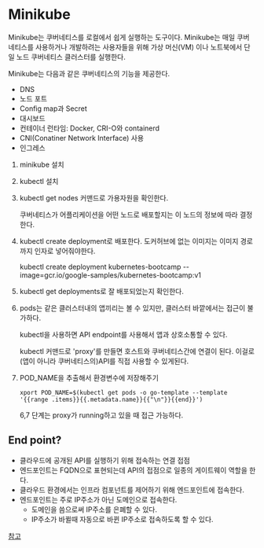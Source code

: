 # Minikube

Minikube는 쿠버네티스를 로컬에서 쉽게 실행하는 도구이다. Minikube는 매일 쿠버네티스를 사용하거나 개발하려는 사용자들을 위해 가상 머신\(VM\) 이나 노트북에서 단일 노드 쿠버네티스 클러스터를 실행한다.

Minikube는 다음과 같은 쿠버네티스의 기능을 제공한다.

* DNS
* 노드 포트
* Config map과 Secret
* 대시보드
* 컨테이너 런타임: Docker, CRI-O와 containerd
* CNI\(Conatiner Network Interface\) 사용
* 인그레스

1. minikube 설치
2. kubectl 설치
3. kubectl get nodes 커맨드로 가용자원을 확인한다.

   쿠버네티스가 어플리케이션을 어떤 노드로 배포할지는 이 노드의 정보에 따라 결정한다.

4. kubectl create deployment로 배포한다. 도커허브에 없는 이미지는 이미지 경로까지 인자로 넣어줘야한다.

   kubectl create deployment kubernetes-bootcamp --image=gcr.io/google-samples/kubernetes-bootcamp:v1

5. kubectl get deployments로 잘 배포되었는지 확인한다.
6. pods는 같은 클러스터내의 앱끼리는 볼 수 있지만, 클러스터 바깥에서는 접근이 불가하다.

   kubectl을 사용하면 API endpoint를 사용해서 앱과 상호소통할 수 있다.

   kubectl 커맨드로 'proxy'를 만들면 호스트와 쿠버네티스간에 연결이 된다. 이걸로 \(앱이 아니라 쿠버네티스의\)API를 직접 사용할 수 있게된다.

7. POD\_NAME을 추출해서 환경변수에 저장해주기

   `xport POD_NAME=$(kubectl get pods -o go-template --template '{{range .items}}{{.metadata.name}}{{"\n"}}{{end}}')`

   6,7 단계는 proxy가 running하고 있을 때 접근 가능하다.

## End point?

* 클라우드에 공개된 API를 실행하기 위해 접속하는 연결 접점
* 엔드포인트는 FQDN으로 표현되는데 API의 접점으로 일종의 게이트웨이 역할을 한다.
* 클라우드 환경에서는 인프라 컴포넌트를 제어하기 위해 엔드포인트에 접속한다.
* 엔드포인트는 주로 IP주소가 아닌 도메인으로 접속한다.
  * 도메인을 씀으로써 IP주소를 은폐할 수 있다.
  * IP주소가 바뀔때 자동으로 바뀐 IP주소로 접속하도록 할 수 있다.

[참고](https://jungwoon.github.io/infra,%20api,%20cloud/2019/01/31/Api-Summary/)

